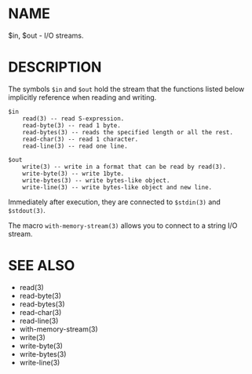 # NAME
$in, $out - I/O streams.

# DESCRIPTION
The symbols `$in` and `$out` hold the stream that the functions listed below implicitly reference when reading and writing.

    $in
        read(3) -- read S-expression.
        read-byte(3) -- read 1 byte.
        read-bytes(3) -- reads the specified length or all the rest.
        read-char(3) -- read 1 character.
        read-line(3) -- read one line.
    
    $out
        write(3) -- write in a format that can be read by read(3).
        write-byte(3) -- write 1byte.
        write-bytes(3) -- write bytes-like object.
        write-line(3) -- write bytes-like object and new line.

Immediately after execution, they are connected to `$stdin(3)` and `$stdout(3)`.

The macro `with-memory-stream(3)` allows you to connect to a string I/O stream.

# SEE ALSO
- read(3)
- read-byte(3)
- read-bytes(3)
- read-char(3)
- read-line(3)
- with-memory-stream(3)
- write(3)
- write-byte(3)
- write-bytes(3)
- write-line(3)
